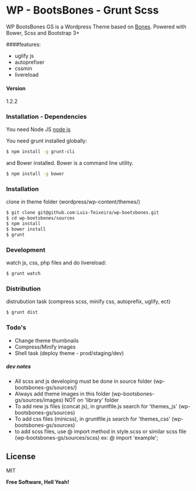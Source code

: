 # WP - BootsBones - Grunt Scss


WP BootsBones GS is a Wordpress Theme based on [Bones](http://themble.com/bones/).
Powered with Bower, Scss and Bootstrap 3+

####features:
 - uglify js
 - autoprefixer
 - cssmin
 - livereload

#### Version
1.2.2


### Installation - Dependencies

You need Node JS [node js](https://nodejs.org/)

You need grunt installed globally:

```sh
$ npm install -g grunt-cli
```
and Bower installed. Bower is a command line utility.
```sh
$ npm install -g bower
```

### Installation
clone in theme folder (wordpress/wp-content/themes/)
```sh
$ git clone git@github.com:Luis-Teixeira/wp-bootsbones.git
$ cd wp-bootsbones/sources
$ npm install
$ bower install
$ grunt
```

### Development

watch js, css, php files and do livereload:
```sh
$ grunt watch
```
### Distribution
distrubution task (compress scss, minify css, autoprefix, uglify, ect)
```sh
$ grunt dist
```

### Todo's
 - Change theme thumbnails
 - Compress/Minify images
 - Shell task (deploy theme - prod/staging/dev)


##### dev notes
- All scss and js developing must be done in source folder (wp-bootsbones-gs/sources/)
- Always add theme images in this folder (wp-bootsbones-gs/sources/images) NOT on 'library' folder
- To add new js files (concat js), in gruntfile.js search for 'themes_js' (wp-bootsbones-gs/sources)
- To add css files (minicss), in gruntfile.js search for 'themes_css' (wp-bootsbones-gs/sources)
- to add scss files, use @ import method in style.scss or similar scss file (wp-bootsbones-gs/sources/scss) ex: @ import 'example';


License
----
MIT

**Free Software, Hell Yeah!**
